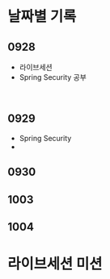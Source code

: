 # 날짜별 기록

## 0928
* 라이브세션
* Spring Security 공부

</br>

## 0929
* Spring Security
* 
## 0930
## 1003
## 1004


# 라이브세션 미션
